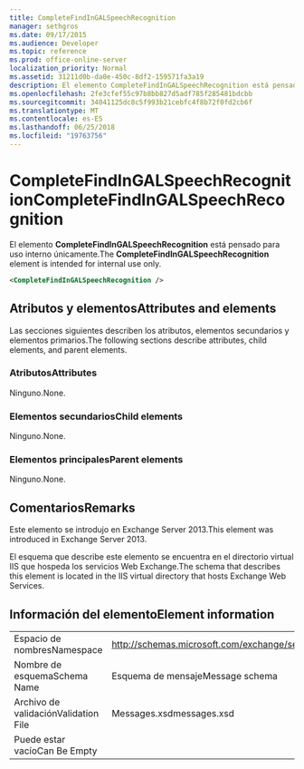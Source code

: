 ```yaml
---
title: CompleteFindInGALSpeechRecognition
manager: sethgros
ms.date: 09/17/2015
ms.audience: Developer
ms.topic: reference
ms.prod: office-online-server
localization_priority: Normal
ms.assetid: 31211d0b-da0e-450c-8df2-159571fa3a19
description: El elemento CompleteFindInGALSpeechRecognition está pensado para uso interno únicamente.
ms.openlocfilehash: 2fe3cfef55c97b8bb827d5adf785f285481bdcbb
ms.sourcegitcommit: 34041125dc8c5f993b21cebfc4f8b72f0fd2cb6f
ms.translationtype: MT
ms.contentlocale: es-ES
ms.lasthandoff: 06/25/2018
ms.locfileid: "19763756"
---
```

# <a name="completefindingalspeechrecognition"></a><span data-ttu-id="db1bd-103">CompleteFindInGALSpeechRecognition</span><span class="sxs-lookup"><span data-stu-id="db1bd-103">CompleteFindInGALSpeechRecognition</span></span>

<span data-ttu-id="db1bd-104">El elemento **CompleteFindInGALSpeechRecognition** está pensado para uso interno únicamente.</span><span class="sxs-lookup"><span data-stu-id="db1bd-104">The **CompleteFindInGALSpeechRecognition** element is intended for internal use only.</span></span> 
  
```XML
<CompleteFindInGALSpeechRecognition />
```

## <a name="attributes-and-elements"></a><span data-ttu-id="db1bd-105">Atributos y elementos</span><span class="sxs-lookup"><span data-stu-id="db1bd-105">Attributes and elements</span></span>

<span data-ttu-id="db1bd-106">Las secciones siguientes describen los atributos, elementos secundarios y elementos primarios.</span><span class="sxs-lookup"><span data-stu-id="db1bd-106">The following sections describe attributes, child elements, and parent elements.</span></span>
  
### <a name="attributes"></a><span data-ttu-id="db1bd-107">Atributos</span><span class="sxs-lookup"><span data-stu-id="db1bd-107">Attributes</span></span>

<span data-ttu-id="db1bd-108">Ninguno.</span><span class="sxs-lookup"><span data-stu-id="db1bd-108">None.</span></span>
  
### <a name="child-elements"></a><span data-ttu-id="db1bd-109">Elementos secundarios</span><span class="sxs-lookup"><span data-stu-id="db1bd-109">Child elements</span></span>

<span data-ttu-id="db1bd-110">Ninguno.</span><span class="sxs-lookup"><span data-stu-id="db1bd-110">None.</span></span>
  
### <a name="parent-elements"></a><span data-ttu-id="db1bd-111">Elementos principales</span><span class="sxs-lookup"><span data-stu-id="db1bd-111">Parent elements</span></span>

<span data-ttu-id="db1bd-112">Ninguno.</span><span class="sxs-lookup"><span data-stu-id="db1bd-112">None.</span></span>
  
## <a name="remarks"></a><span data-ttu-id="db1bd-113">Comentarios</span><span class="sxs-lookup"><span data-stu-id="db1bd-113">Remarks</span></span>

<span data-ttu-id="db1bd-114">Este elemento se introdujo en Exchange Server 2013.</span><span class="sxs-lookup"><span data-stu-id="db1bd-114">This element was introduced in Exchange Server 2013.</span></span>
  
<span data-ttu-id="db1bd-115">El esquema que describe este elemento se encuentra en el directorio virtual IIS que hospeda los servicios Web Exchange.</span><span class="sxs-lookup"><span data-stu-id="db1bd-115">The schema that describes this element is located in the IIS virtual directory that hosts Exchange Web Services.</span></span>
  
## <a name="element-information"></a><span data-ttu-id="db1bd-116">Información del elemento</span><span class="sxs-lookup"><span data-stu-id="db1bd-116">Element information</span></span>

|||
|:-----|:-----|
|<span data-ttu-id="db1bd-117">Espacio de nombres</span><span class="sxs-lookup"><span data-stu-id="db1bd-117">Namespace</span></span>  <br/> |http://schemas.microsoft.com/exchange/services/2006/messages  <br/> |
|<span data-ttu-id="db1bd-118">Nombre de esquema</span><span class="sxs-lookup"><span data-stu-id="db1bd-118">Schema Name</span></span>  <br/> |<span data-ttu-id="db1bd-119">Esquema de mensaje</span><span class="sxs-lookup"><span data-stu-id="db1bd-119">Message schema</span></span>  <br/> |
|<span data-ttu-id="db1bd-120">Archivo de validación</span><span class="sxs-lookup"><span data-stu-id="db1bd-120">Validation File</span></span>  <br/> |<span data-ttu-id="db1bd-121">Messages.xsd</span><span class="sxs-lookup"><span data-stu-id="db1bd-121">messages.xsd</span></span>  <br/> |
|<span data-ttu-id="db1bd-122">Puede estar vacío</span><span class="sxs-lookup"><span data-stu-id="db1bd-122">Can Be Empty</span></span>  <br/> ||
   

